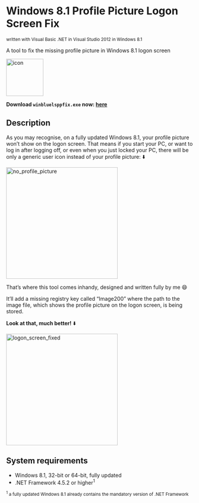 # Windows 8.1 Profile Picture Logon Screen Fix
<sup>written with Visual Basic .NET in Visual Studio 2012 in Windows 8.1</sup>

A tool to fix the missing profile picture in Windows 8.1 logon screen

<img width="100" alt="icon" src="https://github.com/user-attachments/assets/302758c9-194d-4929-b553-d800bc5e11f0" />

<b>Download <code>winbluelsppfix.exe</code> now: <a href="https://github.com/win8-png/winbluelsppfix/releases/latest">here</a></b>

## Description
As you may recognise, on a fully updated Windows 8.1, your profile picture won’t show on the logon screen. That means if you start your PC, or want to log in after logging off, or even when you just locked your PC, there will be only a generic user icon instead of your profile picture: ⬇️

<img width="300" alt="no_profile_picture" src="https://github.com/user-attachments/assets/ff615209-7ecd-477e-af2c-3e5c53fe5273" />

That’s where this tool comes inhandy, designed and written fully by me 😄

It’ll add a missing registry key called “Image200” where the path to the image file, which shows the profile picture on the logon screen, is being stored.

<b>Look at that, much better!</b> ⬇️

<img width="300" alt="logon_screen_fixed" src="https://github.com/user-attachments/assets/3dc27189-fdaf-41c5-87f7-69fa0237776f" />

## System requirements
* Windows 8.1, 32-bit or 64-bit, fully updated
* .NET Framework 4.5.2 or higher<sup>1</sup>

<sub><sup>1</sup> a fully updated Windows 8.1 already contains the mandatory version of .NET Framework</sub>

